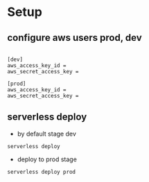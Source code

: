 # Setup

## configure aws users prod, dev

```

[dev]
aws_access_key_id =
aws_secret_access_key =

[prod]
aws_access_key_id =
aws_secret_access_key =
```

## serverless deploy

- by default stage dev

```
serverless deploy
```

- deploy to prod stage

```
serverless deploy prod
```
